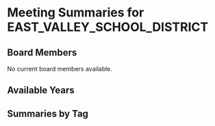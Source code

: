 # Meeting Summaries for EAST_VALLEY_SCHOOL_DISTRICT

## Board Members

No current board members available.

## Available Years

## Summaries by Tag
